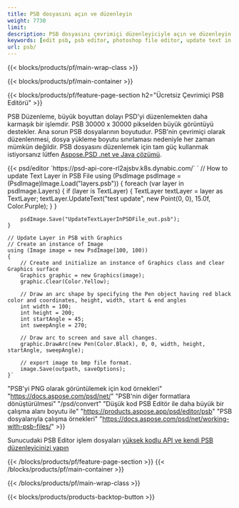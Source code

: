 ```yaml
---
title: PSB dosyasını açın ve düzenleyin
weight: 7730
limit: 
description: PSB dosyasını çevrimiçi düzenleyiciyle açın ve düzenleyin
keywords: [edit psb, psb editor, photoshop file editor, update text in psb, update psb, open psb, update text in psb]
url: psb/
---
```


{{< blocks/products/pf/main-wrap-class >}}

{{< blocks/products/pf/main-container >}}

{{< blocks/products/pf/feature-page-section h2="Ücretsiz Çevrimiçi PSB Editörü" >}}
<p>PSB Düzenleme, büyük boyuttan dolayı PSD'yi düzenlemekten daha karmaşık bir işlemdir. PSB 30000 x 30000 pikselden büyük görüntüyü destekler. Ana sorun PSB dosyalarının boyutudur. PSB'nin çevrimiçi olarak düzenlenmesi, dosya yükleme boyutu sınırlaması nedeniyle her zaman mümkün değildir. PSB dosyasını düzenlemek için tam güç kullanmak istiyorsanız lütfen <a href="/psd/{{< lang-code >}}">Aspose.PSD .net ve Java çözümü</a>. </p>
{{< psd/editor `https://psd-api-core-rl2ajsbv.k8s.dynabic.com/` 
`	// How to update Text Layer in PSB File
	using (PsdImage psdImage = (PsdImage)Image.Load("layers.psb"))
  	{
		foreach (var layer in psdImage.Layers)
		{
			if (layer is TextLayer)
			{
				TextLayer textLayer = layer as TextLayer;
				textLayer.UpdateText("test update", new Point(0, 0), 15.0f, Color.Purple);
			}
		}

		psdImage.Save("UpdateTextLayerInPSDFile_out.psb");
	}
	
	// Update Layer in PSB with Graphics
	// Create an instance of Image
	using (Image image = new PsdImage(100, 100))
	{
		// Create and initialize an instance of Graphics class and clear Graphics surface
		Graphics graphic = new Graphics(image);
		graphic.Clear(Color.Yellow);

		// Draw an arc shape by specifying the Pen object having red black color and coordinates, height, width, start & end angles                 
		int width = 100;
		int height = 200;
		int startAngle = 45;
		int sweepAngle = 270;

		// Draw arc to screen and save all changes.
		graphic.DrawArc(new Pen(Color.Black), 0, 0, width, height, startAngle, sweepAngle);

		// export image to bmp file format.
		image.Save(outpath, saveOptions);
	}` 
"PSB'yi PNG olarak görüntülemek için kod örnekleri"  "https://docs.aspose.com/psd/net/" 
"PSB'nin diğer formatlara dönüştürülmesi"  "/psd/convert" 
"Düşük kod PSB Editör ile daha büyük bir çalışma alanı boyutu ile" "https://products.aspose.app/psd/editor/psb" 
"PSB dosyalarıyla çalışma örnekleri" "https://docs.aspose.com/psd/net/working-with-psb-files/" >}}
<p>Sunucudaki PSB Editor işlem dosyaları <a href="https://docs.aspose.com/psd/net/working-with-psb-files/">yüksek kodlu API ve kendi PSB düzenleyicinizi yapın</a></p>

{{< /blocks/products/pf/feature-page-section >}}
{{< /blocks/products/pf/main-container >}}


{{< /blocks/products/pf/main-wrap-class >}}

{{< blocks/products/products-backtop-button >}}
